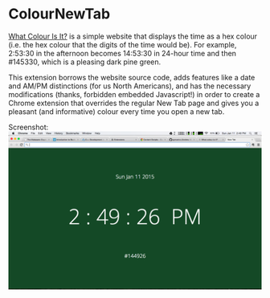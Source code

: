 # ColourNewTab
[What Colour Is It?](http://whatcolourisit.scn9a.org/) is a simple website that displays the time as a hex colour (i.e. the hex colour that the digits of the time would be). For example, 2:53:30 in the afternoon becomes 14:53:30 in 24-hour time and then #145330, which is a pleasing dark pine green.

This extension borrows the website source code, adds features like a date and AM/PM distinctions (for us North Americans), and has the necessary modifications (thanks, forbidden embedded Javascript!) in order to create a Chrome extension that overrides the regular New Tab page and gives you a pleasant (and informative) colour every time you open a new tab.

Screenshot:
![ColourNewTab](NewTabScreenshot.png)
